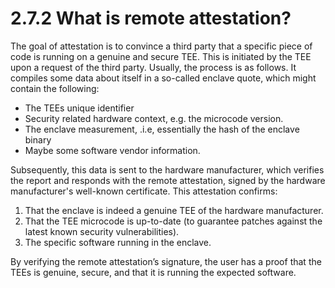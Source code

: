 # 2.7.2 What is remote attestation?

The goal of attestation is to convince a third party that a specific piece of code is running on a genuine and secure TEE. This is initiated by the TEE upon a request of the third party. Usually, the process is as follows. It compiles some data about itself in a so-called enclave quote, which might contain the following:

* The TEEs unique identifier
* Security related hardware context, e.g. the microcode version.
* The enclave measurement, .i.e, essentially the hash of the enclave binary
* Maybe some software vendor information.

Subsequently, this data is sent to the hardware manufacturer, which verifies the report and responds with the remote attestation, signed by the hardware manufacturer's well-known certificate. This attestation confirms:

1. That the enclave is indeed a genuine TEE of the hardware manufacturer.
2. That the TEE microcode is up-to-date (to guarantee patches against the latest known security vulnerabilities).
3. The specific software running in the enclave.

By verifying the remote attestation’s signature, the user has a proof that the TEEs is genuine, secure, and that it is running the expected software.

